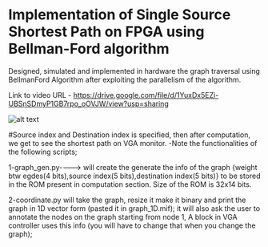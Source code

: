 # Implementation of Single Source Shortest Path on FPGA using Bellman-Ford algorithm
Designed, simulated and implemented in hardware the graph traversal using BellmanFord Algorithm after exploiting the parallelism of the algorithm.

Link to video URL - 
https://drive.google.com/file/d/1YuxDx5EZi-UBSnSDmyP1GB7rpo_oOVJW/view?usp=sharing

![alt text](https://github.com/arjun1995237/EE705_course-project/blob/main/result_after_computation.jpeg?raw=true)

#Source index and Destination index is specified, then after computation, we get to see the shortest path on VGA monitor.
 -Note the functionalities of the following scripts;
 
 
  1-graph_gen.py----> will create the generate the info of the graph {weight btw egdes(4 bits),source index(5 bits),destination index(5 bits)} to be stored in the ROM present in computation section. Size of the ROM is 32x14 bits.
  
  
  2-coordinate.py will take the graph, resize it make it binary and print the graph in 1D vector form (pasted it in graph_1D.mif); it will also ask the user   to annotate the nodes on the graph starting from node 1, A block in VGA controller uses this info (you will have to change that when you change the graph); 



